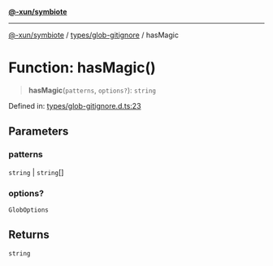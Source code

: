 [**@-xun/symbiote**](../../../README.md)

***

[@-xun/symbiote](../../../README.md) / [types/glob-gitignore](../README.md) / hasMagic

# Function: hasMagic()

> **hasMagic**(`patterns`, `options?`): `string`

Defined in: [types/glob-gitignore.d.ts:23](https://github.com/Xunnamius/symbiote/blob/684c98756883770dff30034f576ce171f943b9a2/types/glob-gitignore.d.ts#L23)

## Parameters

### patterns

`string` | `string`[]

### options?

`GlobOptions`

## Returns

`string`
